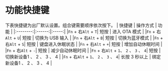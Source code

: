 # 功能快捷键

下表快捷键为出厂默认设置。组合键需要顺序依次按下。
|  快捷键 | 操作方式    | 功能    |
|:--------:|:------:|:-----:|
|`Fn` + 右`Alt` + `T`| 短按 | 进入 OTA 模式 | 
|`Fn` + 右`Alt` + `U`| 短按 | 切换为 USB 输入 | 
|`Fn` + 右`Alt` + `B`| 短按 | 切换为蓝牙模式 | 
|`Fn` + 右`Alt` + `S`| 短按 | 键盘进入休眠状态 | 
|`Fn` + 右`Alt` + `+`| 短按 | 增加自动休眠时间 | 
|`Fn` + 右`Alt` + `-`| 短按 | 减少自动休眠时间 | 
|`Fn` + 右`Alt` + `1`、 `2` 、 `3` 、 `4`| 短按 | 切换新设备1 、 2 、 3 、 4 | 
|`Fn` + 右`Alt` + `1`、 `2` 、 `3` 、 `4`| 长按 3 秒以上 | 绑定新设备1 、 2 、 3 、 4 | 